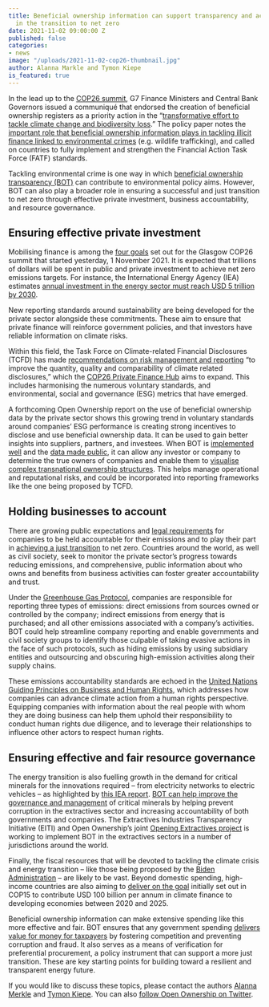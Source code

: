 ```yaml
---
title: Beneficial ownership information can support transparency and accountability
  in the transition to net zero
date: 2021-11-02 09:00:00 Z
published: false
categories:
- news
image: "/uploads/2021-11-02-cop26-thumbnail.jpg"
author: Alanna Markle and Tymon Kiepe
is_featured: true
---
```


In the lead up to the [COP26 summit](https://ukcop26.org/uk-presidency/what-is-a-cop/), G7 Finance Ministers and Central Bank Governors issued a communiqué that endorsed the creation of beneficial ownership registers as a priority action in the “[transformative effort to tackle climate change and biodiversity loss](https://www.gov.uk/government/publications/g7-finance-ministers-meeting-june-2021-communique/g7-finance-ministers-and-central-bank-governors-communique).” The policy paper notes the [important role that beneficial ownership information plays in tackling illicit finance linked to environmental crimes](https://www.worldwildlife.org/pages/tnrc-eventthe-anti-corruption-potential-of-beneficial-ownership-transparency-and-implications-for-natural-resources) (e.g. wildlife trafficking), and called on countries to fully implement and strengthen the Financial Action Task Force (FATF) standards.

Tackling environmental crime is one way in which [beneficial ownership transparency (BOT)](/what-is-bot/) can contribute to environmental policy aims. However, BOT can also play a broader role in ensuring a successful and just transition to net zero through effective private investment, business accountability, and resource governance.

## Ensuring effective private investment

Mobilising finance is among the [four goals](https://ukcop26.org/cop26-goals/) set out for the Glasgow COP26 summit that started yesterday, 1 November 2021. It is expected that trillions of dollars will be spent in public and private investment to achieve net zero emissions targets. For instance, the International Energy Agency (IEA) estimates [annual investment in the energy sector must reach USD 5 trillion by 2030](https://www.iea.org/reports/net-zero-by-2050).

New reporting standards around sustainability are being developed for the private sector alongside these commitments. These aim to ensure that private finance will reinforce government policies, and that investors have reliable information on climate risks.

Within this field, the Task Force on Climate-related Financial Disclosures (TCFD) has made [recommendations on risk management and reporting](https://www.fsb-tcfd.org/recommendations/) “to improve the quantity, quality and comparability of climate related disclosures,” which the [COP26 Private Finance Hub](https://ukcop26.org/wp-content/uploads/2020/11/COP26-Private-Finance-Hub-Strategy_Nov-2020v4.1.pdf) aims to expand. This includes harmonising the numerous voluntary standards, and environmental, social and governance (ESG) metrics that have emerged.

A forthcoming Open Ownership report on the use of beneficial ownership data by the private sector shows this growing trend in voluntary standards around companies’ ESG performance is creating strong incentives to disclose and use beneficial ownership data. It can be used to gain better insights into suppliers, partners, and investees. When BOT is [implemented well](/principles/) and the [data made public](/resources/making-central-beneficial-ownership-registers-public/), it can allow any investor or company to determine the true owners of companies and enable them to [visualise complex transnational ownership structures](/visualisation/). This helps manage operational and reputational risks, and could be incorporated into reporting frameworks like the one being proposed by TCFD.

## Holding businesses to account

There are growing public expectations and [legal requirements](https://www.reuters.com/business/sustainable-business/dutch-court-orders-shell-set-tougher-climate-targets-2021-05-26/) for companies to be held accountable for their emissions and to play their part in [achieving a just transition](https://www.ihrb.org/focus-areas/just-transitions/report-just-transitions-for-all) to net zero. Countries around the world, as well as civil society, seek to monitor the private sector’s progress towards reducing emissions, and comprehensive, public information about who owns and benefits from business activities can foster greater accountability and trust.

Under the [Greenhouse Gas Protocol](https://ghgprotocol.org/standards), companies are responsible for reporting three types of emissions: direct emissions from sources owned or controlled by the company; indirect emissions from energy that is purchased; and all other emissions associated with a company’s activities. BOT could help streamline company reporting and enable governments and civil society groups to identify those culpable of taking evasive actions in the face of such protocols, such as hiding emissions by using subsidiary entities and outsourcing and obscuring high-emission activities along their supply chains.

These emissions accountability standards are echoed in the [United Nations Guiding Principles on Business and Human Rights](https://www.ohchr.org/Documents/Issues/Environment/SREnvironment/Report.pdf), which addresses how companies can advance climate action from a human rights perspective. Equipping companies with information about the real people with whom they are doing business can help them uphold their responsibility to conduct human rights due diligence, and to leverage their relationships to influence other actors to respect human rights.

## Ensuring effective and fair resource governance

The energy transition is also fuelling growth in the demand for critical minerals for the innovations required – from electricity networks to electric vehicles – as highlighted by [this IEA report](https://www.iea.org/reports/the-role-of-critical-minerals-in-clean-energy-transitions). [BOT can help improve the governance and management](/resources/catalysing-transformative-change-in-beneficial-ownership-transparency/) of critical minerals by helping prevent corruption in the extractives sector and increasing accountability of both governments and companies. The Extractives Industries Transparency Initiative (EITI) and Open Ownership’s joint [Opening Extractives project](/extractives/) is working to implement BOT in the extractives sectors in a number of jurisdictions around the world.

Finally, the fiscal resources that will be devoted to tackling the climate crisis and energy transition – like those being proposed by the [Biden Administration](https://www.nytimes.com/2021/10/28/climate/climate-change-framework-bill.html) – are likely to be vast. Beyond domestic spending, high-income countries are also aiming to [deliver on the goal](https://ukcop26.org/wp-content/uploads/2021/10/Climate-Finance-Delivery-Plan-1.pdf) initially set out in COP15 to contribute USD 100 billion per annum in climate finance to developing economies between 2020 and 2025.

Beneficial ownership information can make extensive spending like this more effective and fair. BOT ensures that any government spending [delivers value for money for taxpayers](/resources/beneficial-ownership-data-in-procurement/) by fostering competition and preventing corruption and fraud. It also serves as a means of verification for preferential procurement, a policy instrument that can support a more just transition. These are key starting points for building toward a resilient and transparent energy future.

If you would like to discuss these topics, please contact the authors [Alanna Merkle](mailto:Alanna@openownership.org) and [Tymon Kiepe](mailto:Tymon@openownership.org). You can also [follow Open Ownership on Twitter](https://twitter.com/openownership).